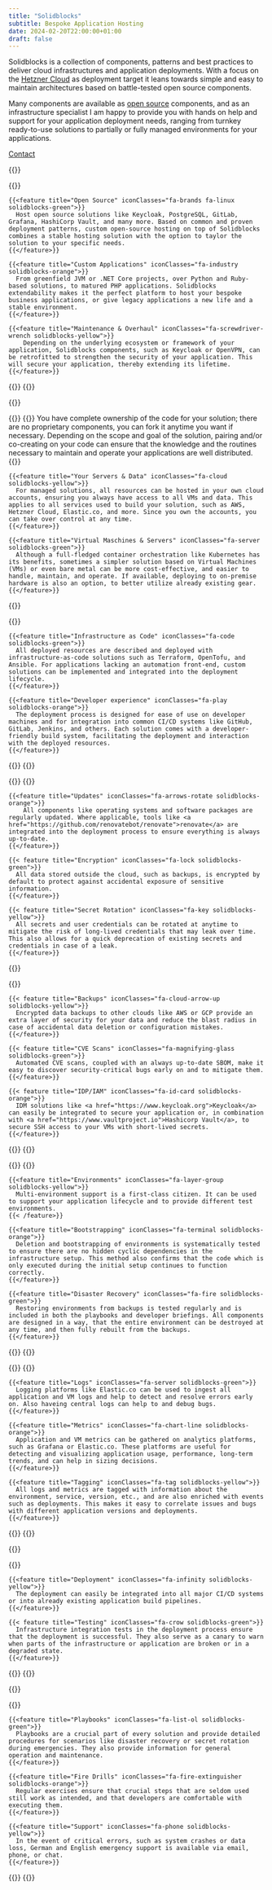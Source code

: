 ```yaml
---
title: "Solidblocks"
subtitle: Bespoke Application Hosting
date: 2024-02-20T22:00:00+01:00
draft: false
---
```


<div class="container">

Solidblocks is a collection of components, patterns and best practices to deliver cloud infrastructures and application deployments. With a focus on the [Hetzner Cloud](https://cloud.hetzner.com) as deployment target it leans towards simple and easy to maintain architectures based on battle-tested open source components.

 Many components are available as [open source](https://github.com/pellepelster/solidblocks) components, and as an infrastructure specialist I am happy to provide you with hands on help and support for your application deployment needs, ranging from turnkey ready-to-use solutions to partially or fully managed environments for your applications.
  
  <div class="container d-flex justify-content-center py-4">
      <a href="contact/" class="btn btn-lg col-4 my-3 btn-primary align-self-center">
          <i class="fas fa-mail-bulk"></i>
          Contact
      </a>
  </div>

</div>

<div class="feature-divider"></div>

{{<feature-container title="Hosting">}}

  {{<feature-row>}}

    {{<feature title="Open Source" iconClasses="fa-brands fa-linux solidblocks-green">}}
      Host open source solutions like Keycloak, PostgreSQL, GitLab, Grafana, HashiCorp Vault, and many more. Based on common and proven deployment patterns, custom open-source hosting on top of Solidblocks combines a stable hosting solution with the option to taylor the solution to your specific needs.    
    {{</feature>}}
    
    {{<feature title="Custom Applications" iconClasses="fa-industry solidblocks-orange">}}
      From greenfield JVM or .NET Core projects, over Python and Ruby-based solutions, to matured PHP applications. Solidblocks extendability makes it the perfect platform to host your bespoke business applications, or give legacy applications a new life and a stable environment.
    {{</feature>}}

    {{<feature title="Maintenance & Overhaul" iconClasses="fa-screwdriver-wrench solidblocks-yellow">}}
        Depending on the underlying ecosystem or framework of your application, Solidblocks components, such as Keycloak or OpenVPN, can be retrofitted to strengthen the security of your application. This will secure your application, thereby extending its lifetime.
    {{</feature>}}

  {{</feature-row>}}
{{</feature-container>}}

<div class="feature-divider"></div>
{{<feature-container title="Simplicity">}}

{{<feature-row>}}
    {{<feature title="Your Code" iconClasses="fa-code-branch solidblocks-orange">}}
      You have complete ownership of the code for your solution; there are no proprietary components, you can fork it anytime you want if necessary. Depending on the scope and goal of the solution, pairing and/or co-creating on your code can ensure that the knowledge and the routines necessary to maintain and operate your applications are well distributed.
    {{</feature>}}
    
    {{<feature title="Your Servers & Data" iconClasses="fa-cloud solidblocks-yellow">}}
      For managed solutions, all resources can be hosted in your own cloud accounts, ensuring you always have access to all VMs and data. This applies to all services used to build your solution, such as AWS, Hetzner Cloud, Elastic.co, and more. Since you own the accounts, you can take over control at any time.
    {{</feature>}}

    {{<feature title="Virtual Maschines & Servers" iconClasses="fa-server solidblocks-green">}}
      Although a full-fledged container orchestration like Kubernetes has its benefits, sometimes a simpler solution based on Virtual Machines (VMs) or even bare metal can be more cost-effective, and easier to handle, maintain, and operate. If available, deploying to on-premise hardware is also an option, to better utilize already existing gear.
    {{</feature>}}


  {{</feature-row>}}

  {{<feature-row>}}

    {{<feature title="Infrastructure as Code" iconClasses="fa-code solidblocks-green">}}
      All deployed resources are described and deployed with infrastructure-as-code solutions such as Terraform, OpenTofu, and Ansible. For applications lacking an automation front-end, custom solutions can be implemented and integrated into the deployment lifecycle.
    {{</feature>}}
    
    {{<feature title="Developer experience" iconClasses="fa-play solidblocks-orange">}}
      The deployment process is designed for ease of use on developer machines and for integration into common CI/CD systems like GitHub, GitLab, Jenkins, and others. Each solution comes with a developer-friendly build system, facilitating the deployment and interaction with the deployed resources.
    {{</feature>}}

  {{</feature-row>}}
{{</feature-container>}}

<div class="feature-divider"></div>

{{<feature-container title="Security & Data Safety">}}
  {{<feature-row>}}
    
    {{<feature title="Updates" iconClasses="fa-arrows-rotate solidblocks-orange">}}
        All components like operating systems and software packages are regularly updated. Where applicable, tools like <a href="https://github.com/renovatebot/renovate">renovate</a> are integrated into the deployment process to ensure everything is always up-to-date.
    {{</feature>}}
    
    {{< feature title="Encryption" iconClasses="fa-lock solidblocks-green">}}
      All data stored outside the cloud, such as backups, is encrypted by default to protect against accidental exposure of sensitive information.
    {{</feature>}}
    
    {{< feature title="Secret Rotation" iconClasses="fa-key solidblocks-yellow">}}
      All secrets and user credentials can be rotated at anytime to mitigate the risk of long-lived credentials that may leak over time. This also allows for a quick deprecation of existing secrets and credentials in case of a leak. 
    {{</feature>}}
    
  {{</feature-row>}}

  {{<feature-row>}}

    {{< feature title="Backups" iconClasses="fa-cloud-arrow-up solidblocks-yellow">}}
      Encrypted data backups to other clouds like AWS or GCP provide an extra layer of security for your data and reduce the blast radius in case of accidental data deletion or configuration mistakes. 
    {{</feature>}}

    {{< feature title="CVE Scans" iconClasses="fa-magnifying-glass solidblocks-green">}}
      Automated CVE scans, coupled with an always up-to-date SBOM, make it easy to discover security-critical bugs early on and to mitigate them.
    {{</feature>}}

    {{< feature title="IDP/IAM" iconClasses="fa-id-card solidblocks-orange">}}
      IDM solutions like <a href="https://www.keycloak.org">Keycloak</a> can easily be integrated to secure your application or, in combination with <a href="https://www.vaultproject.io">Hashicorp Vault</a>, to secure SSH access to your VMs with short-lived secrets.
    {{</feature>}}
    
  {{</feature-row>}}
{{</feature-container>}}

<div class="feature-divider"></div>

{{<feature-container title="Deployment Lifecycle" >}}
  {{<feature-row>}}

    {{<feature title="Environments" iconClasses="fa-layer-group solidblocks-yellow">}}
      Multi-environment support is a first-class citizen. It can be used to support your application lifecycle and to provide different test environments.
    {{< /feature>}}
    
    {{<feature title="Bootstrapping" iconClasses="fa-terminal solidblocks-orange">}}
      Deletion and bootstrapping of environments is systematically tested to ensure there are no hidden cyclic dependencies in the infrastructure setup. This method also confirms that the code which is only executed during the initial setup continues to function correctly.
    {{</feature>}}
    
    {{<feature title="Disaster Recovery" iconClasses="fa-fire solidblocks-green">}}
      Restoring environments from backups is tested regularly and is included in both the playbooks and developer briefings. All components are designed in a way, that the entire environment can be destroyed at any time, and then fully rebuilt from the backups.
    {{</feature>}}

  {{</feature-row>}}
{{</feature-container >}}

<div class="feature-divider"></div>

{{<feature-container title="Logging & Monitoring" >}}
  {{<feature-row>}}

    {{<feature title="Logs" iconClasses="fa-server solidblocks-green">}}
      Logging platforms like Elastic.co can be used to ingest all application and VM logs and help to detect and resolve errors early on. Also haveing central logs can help to and debug bugs.
    {{</feature>}}

    {{<feature title="Metrics" iconClasses="fa-chart-line solidblocks-orange">}}
      Application and VM metrics can be gathered on analytics platforms, such as Grafana or Elastic.co. These platforms are useful for detecting and visualizing application usage, performance, long-term trends, and can help in sizing decisions.
    {{</feature>}}

    {{<feature title="Tagging" iconClasses="fa-tag solidblocks-yellow">}}
      All logs and metrics are tagged with information about the environment, service, version, etc., and are also enriched with events such as deployments. This makes it easy to correlate issues and bugs with different application versions and deployments.
    {{</feature>}}

  {{</feature-row>}}
{{</feature-container>}}

<div class="feature-divider"></div>

{{<feature-container title="CI/CD" >}}

  {{<feature-row>}}

    {{<feature title="Deployment" iconClasses="fa-infinity solidblocks-yellow">}}
      The deployment can easily be integrated into all major CI/CD systems or into already existing application build pipelines.
    {{</feature>}}

    {{< feature title="Testing" iconClasses="fa-crow solidblocks-green">}}
      Infrastructure integration tests in the deployment process ensure that the deployment is successful. They also serve as a canary to warn when parts of the infrastructure or application are broken or in a degraded state.
    {{</feature>}}

  {{</feature-row>}}
{{</feature-container>}}

<div class="feature-divider"></div>

{{<feature-container title="Documentation & Support" >}}

  {{<feature-row>}}

    {{<feature title="Playbooks" iconClasses="fa-list-ol solidblocks-green">}}
      Playbooks are a crucial part of every solution and provide detailed procedures for scenarios like disaster recovery or secret rotation during emergencies. They also provide information for general operation and maintenance.
    {{</feature>}}

    {{<feature title="Fire Drills" iconClasses="fa-fire-extinguisher solidblocks-orange">}}
      Regular exercises ensure that crucial steps that are seldom used still work as intended, and that developers are comfortable with executing them.
    {{</feature>}}

    {{<feature title="Support" iconClasses="fa-phone solidblocks-yellow">}}
      In the event of critical errors, such as system crashes or data loss, German and English emergency support is available via email, phone, or chat.
    {{</feature>}}

  {{</feature-row>}}
{{</feature-container>}}
